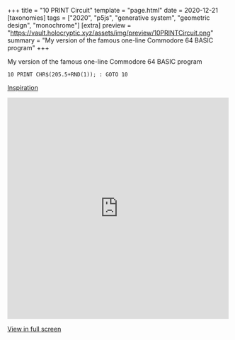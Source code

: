 +++
title = "10 PRINT Circuit"
template = "page.html"
date = 2020-12-21
[taxonomies]
tags = ["2020", "p5js", "generative system", "geometric design", "monochrome"]
[extra]
preview = "https://vault.holocryptic.xyz/assets/img/preview/10PRINTCircuit.png"
summary = "My version of the famous one-line Commodore 64 BASIC program"
+++

My version of the famous one-line Commodore 64 BASIC program

```
10 PRINT CHR$(205.5+RND(1)); : GOTO 10
```

<a target=_blank href="https://thecodingtrain.com/CodingChallenges/076-10print.html">Inspiration</a>

<embed
type="text/html"
src="https://vault.holocryptic.xyz/src/2020/10PRINTCircuit"
width="500"
height="500"
/>

<a target=_blank href="https://vault.holocryptic.xyz/src/2020/10PRINTCircuit">View in full screen</a>
